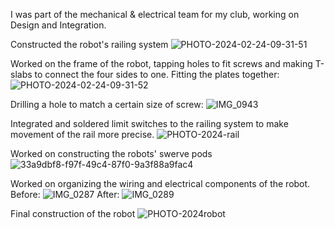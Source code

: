 I was part of the mechanical & electrical team for my club, working on Design and Integration.

 Constructed the robot's railing system
![PHOTO-2024-02-24-09-31-51](https://github.com/nzs2401/NatashaSieh/assets/116852829/2ec1cf5a-533f-47b0-9c13-b89c075f362d)

 Worked on the frame of the robot, tapping holes to fit screws and making T-slabs to connect the four sides to one.
Fitting the plates together:
![PHOTO-2024-02-24-09-31-52](https://github.com/nzs2401/NatashaSieh/assets/116852829/2f78c93c-677a-41648470-e086ebd20ad8)

Drilling a hole to match a certain size of screw:
![IMG_0943](https://github.com/nzs2401/NatashaSieh/assets/116852829/186d9dcd-474f-4441-8bb6-9abaa295659b)

Integrated and soldered limit switches to the railing system to make movement of the rail more precise.
![PHOTO-2024-rail](https://github.com/nzs2401/NatashaSieh/assets/116852829/6cbea959-14a9-43e8-93be-2d0b07901191)

Worked on constructing the robots' swerve pods
![33a9dbf8-f97f-49c4-87f0-9a3f88a9fac4](https://github.com/nzs2401/NatashaSieh/assets/116852829/604dca5d-49c3-4048-bf30-2deafea38b48)

Worked on organizing the wiring and electrical components of the robot.
Before: 
![IMG_0287](https://github.com/nzs2401/NatashaSieh/assets/116852829/75d3985d-66e5-49e1-a417-d1a236e20f9e)
After: 
![IMG_0289](https://github.com/nzs2401/NatashaSieh/assets/116852829/d50656b6-8603-49d8-baab-ecd7ef6b93fd)

Final construction of the robot
![PHOTO-2024robot](https://github.com/nzs2401/NatashaSieh/assets/116852829/19d82743-8d5b-4b8f-ae5f-0e26a1777ee0)

